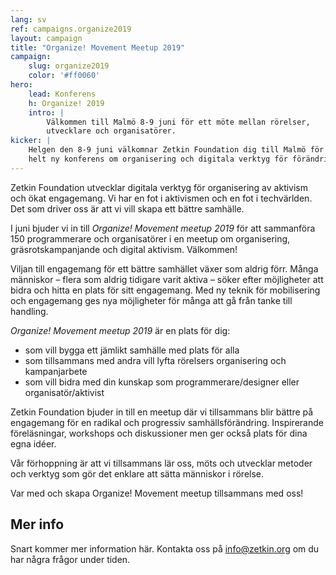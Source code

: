 ```yaml
---
lang: sv
ref: campaigns.organize2019
layout: campaign
title: "Organize! Movement Meetup 2019"
campaign:
    slug: organize2019
    color: '#ff0060'
hero:
    lead: Konferens
    h: Organize! 2019
    intro: |
        Välkommen till Malmö 8-9 juni för ett möte mellan rörelser,
        utvecklare och organisatörer.
kicker: |
    Helgen den 8-9 juni välkomnar Zetkin Foundation dig till Malmö för en
    helt ny konferens om organisering och digitala verktyg för förändring.
---
```


Zetkin Foundation utvecklar digitala verktyg för organisering av aktivism och
ökat engagemang. Vi har en fot i aktivismen och en fot i techvärlden. Det som
driver oss är att vi vill skapa ett bättre samhälle.

I juni bjuder vi in till _Organize! Movement meetup 2019_ för att sammanföra
150 programmerare och organisatörer i en meetup om organisering, gräsrotskampanjande
och digital aktivism. Välkommen!

Viljan till engagemang för ett bättre samhället växer som aldrig förr. Många
människor – flera som aldrig tidigare varit aktiva – söker efter möjligheter
att bidra och hitta en plats för sitt engagemang. Med ny teknik för
mobilisering och engagemang ges nya möjligheter för många att gå från tanke
till handling.

_Organize! Movement meetup 2019_ är en plats för dig:
* som vill bygga ett jämlikt samhälle med plats för alla
* som tillsammans med andra vill lyfta rörelsers organisering och kampanjarbete
* som vill bidra med din kunskap som programmerare/designer eller organisatör/aktivist

Zetkin Foundation bjuder in till en meetup där vi tillsammans blir bättre på
engagemang för en radikal och progressiv samhällsförändring. Inspirerande
föreläsningar, workshops och diskussioner men ger också plats för dina egna
idéer.

Vår förhoppning är att vi tillsammans lär oss, möts och utvecklar metoder och
verktyg som gör det enklare att sätta människor i rörelse.

Var med och skapa Organize! Movement meetup tillsammans med oss!

## Mer info
Snart kommer mer information här. Kontakta oss på info@zetkin.org om du har
några frågor under tiden.
